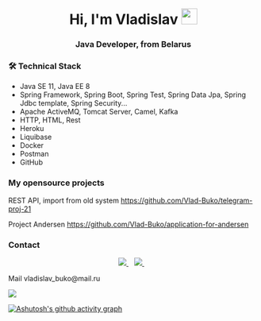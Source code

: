 <h1 align="center">Hi, I'm Vladislav
<img src="https://github.com/blackcater/blackcater/raw/main/images/Hi.gif" height="32"/></h1>
<h3 align="center">Java Developer, from Belarus</h3>

### 🛠 Technical Stack
- Java SE 11, Java EE 8
- Spring Framework, Spring Boot, Spring Test, Spring Data Jpa, Spring Jdbc template, Spring Security...
- Apache ActiveMQ, Tomcat Server, Camel, Kafka
- HTTP, HTML, Rest
- Heroku
- Liquibase 
- Docker
- Postman
- GitHub

### My opensource projects

REST API, import from old system
https://github.com/Vlad-Buko/telegram-proj-21

Project Andersen 
https://github.com/Vlad-Buko/application-for-andersen

### Contact


<p align='center'>  
  <a href="https://t.me/vlad-buko" target="_blank">
    <img src="https://img.shields.io/badge/Telegram-2CA5E0?style=for-the-badge&logo=telegram&logoColor=white" />   
  </a>&nbsp;&nbsp;
  <a href="https://www.linkedin.com/in/vladislav-buko4444/" target="_blank">
    <img src="https://img.shields.io/badge/linkedin-%230077B5.svg?&style=for-the-badge&logo=linkedin&logoColor=white" />
  </a>&nbsp;&nbsp;
</p>
Mail
vladislav_buko@mail.ru



![](https://komarev.com/ghpvc/?username=Vlad-Buko)

[![Ashutosh's github activity graph](https://activity-graph.herokuapp.com/graph?username=Vlad-Buko)](https://github.com/Vlad-Buko/github-readme-activity-graph)


<!--
**Vlad-Buko/Vlad-Buko** is a ✨ _special_ ✨ repository because its `README.md` (this file) appears on your GitHub profile.

Here are some ideas to get you started:

- 🔭 I’m currently working on ...
- 🌱 I’m currently learning ...
- 👯 I’m looking to collaborate on ...
- 🤔 I’m looking for help with ...
- 💬 Ask me about ...
- 📫 How to reach me: ...
- 😄 Pronouns: ...
- ⚡ Fun fact: ...
-->
